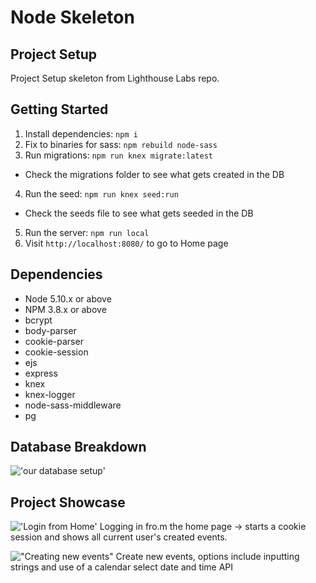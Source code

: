 # Node Skeleton

## Project Setup

Project Setup skeleton from Lighthouse Labs repo.

## Getting Started

1. Install dependencies: `npm i`
2. Fix to binaries for sass: `npm rebuild node-sass`
3. Run migrations: `npm run knex migrate:latest`
  - Check the migrations folder to see what gets created in the DB
4. Run the seed: `npm run knex seed:run`
  - Check the seeds file to see what gets seeded in the DB
5. Run the server: `npm run local`
6. Visit `http://localhost:8080/` to go to Home page

## Dependencies

- Node 5.10.x or above
- NPM 3.8.x or above
- bcrypt
- body-parser
- cookie-parser
- cookie-session
- ejs
- express
- knex
- knex-logger
- node-sass-middleware
- pg

## Database Breakdown
!['our database setup']()

## Project Showcase

!['Login from Home']()
Logging in fro.m the home page -> starts a cookie session and shows all current user's created events.

!["Creating new events"]()
Create new events, options include inputting strings and use of a calendar select date and time API
